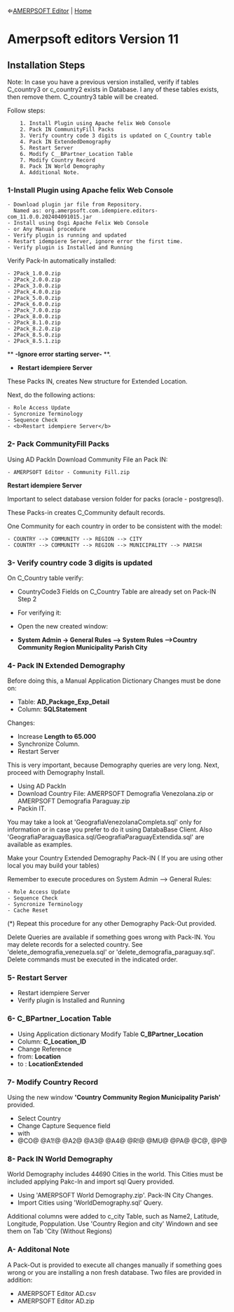 &lArr;[AMERPSOFT Editor](../README.md) | [Home](../README.md)
# <b>Amerpsoft editors Version 11 </b>

## <b>Installation Steps</b>

Note:
In case you have a previous version installed, verify if tables C_country3 or c_country2 exists in Database. I any of these tables exists, then remove them. C_country3 table will be created.
 
Follow steps:

```text
    1. Install Plugin using Apache felix Web Console
    2. Pack IN CommunityFill Packs
    3. Verify country code 3 digits is updated on C_Country table
    4. Pack IN ExtendedDemography
    5. Restart Server
    6. Modify C__BPartner_Location Table
    7. Modify Country Record
    8. Pack IN World Demography
    A. Additional Note.
```

### <b>1-Install Plugin using Apache felix Web Console</b>

```text
- Download plugin jar file from Repository. 
  Named as: org.amerpsoft.com.idempiere.editors-com_11.0.0.202404091015.jar
- Install using Osgi Apache Felix Web Console
- or Any Manual procedure
- Verify plugin is running and updated
- Restart idempiere Server, ignore error the first time.
- Verify plugin is Installed and Running
```

Verify Pack-In automatically installed:

```text
- 2Pack_1.0.0.zip
- 2Pack_2.0.0.zip
- 2Pack_3.0.0.zip
- 2Pack_4.0.0.zip
- 2Pack_5.0.0.zip
- 2Pack_6.0.0.zip
- 2Pack_7.0.0.zip
- 2Pack_8.0.0.zip
- 2Pack_8.1.0.zip
- 2Pack_8.2.0.zip
- 2Pack_8.5.0.zip
- 2Pack_8.5.1.zip
```

** **-Ignore error starting server-**  **.
- <b>Restart idempiere Server</b>

These Packs IN, creates New structure for Extended Location.
								 
Next, do the following actions:

```text
- Role Access Update
- Syncronize Terminology
- Sequence Check
- <b>Restart idempiere Server</b>
```

### <b>2- Pack CommunityFill Packs</b>

 Using AD PackIn
 Download Community File an Pack IN:  
 
```text
- AMERPSOFT Editor - Community Fill.zip
```

<b>Restart idempiere Server</b>


Important to select database version folder for packs (oracle - postgresql).

These Packs-in creates C_Community default records. 

One Community for each country in order to be consistent with the model:

```text
- COUNTRY --> COMMUNITY --> REGION --> CITY  
- COUNTRY --> COMMUNITY --> REGION --> MUNICIPALITY --> PARISH
```

### <b>3- Verify country code 3 digits is updated </b>

On C_Country table verify:

- CountryCode3 Fields on C_Country Table are already set on Pack-IN Step 2
- For verifying it: 
- Open the new created window:

- <b>System Admin -> General Rules --> System Rules -->Country Community Region Municipality Parish City</b>
    
### <b>4- Pack IN Extended Demography</b>

Before doing this, a Manual Application Dictionary Changes must be done on:
- Table: <b>AD_Package_Exp_Detail</b>
- Column: <b>SQLStatement</b>

Changes:

- Increase <b>Length to 65.000</b>
- Synchronize Column.
- Restart Server

This is very important, because Demography queries are very long. Next, proceed with Demography Install.

- Using AD PackIn
- Download Country File:  AMERPSOFT Demografia Venezolana.zip or AMERPSOFT Demografia Paraguay.zip 
- Packin IT.

You may take a look at 'GeografiaVenezolanaCompleta.sql' only for information or in case you prefer to do it using DatabaBase Client.
Also 'GeografiaParaguayBasica.sql/GeografiaParaguayExtendida.sql' are available as examples.

Make your Country Extended Demography Pack-IN
( If you are using other local you may build your tables)

Remember to execute procedures on System Admin --> General Rules: 

    - Role Access Update
    - Sequence Check 
    - Syncronize Terminology
    - Cache Reset

(*) Repeat this procedure for any other Demography Pack-Out provided.

Delete Queries are available if something goes wrong with Pack-IN. You may delete records for a selected country.
See 'delete_demografia_venezuela.sql' or 'delete_demografia_paraguay.sql'. Delete commands must be executed in the indicated order.
 
### <b>5- Restart Server</b>
- Restart idempiere Server 
- Verify plugin is Installed and Running

### <b>6- C_BPartner_Location Table</b>
- Using Application dictionary Modify Table <b>C_BPartner_Location</b>
- Column: <b>C_Location_ID</b>
- Change Reference 
- from: <b>Location</b> 
- to  : <b>LocationExtended</b>

### <b>7- Modify Country Record</b>

Using the new window <b>'Country Community Region Municipality Parish'</b> provided.

- Select Country
- Change Capture Sequence field
-    with
- @CO@ @A1!@ @A2@ @A3@ @A4@  @R!@ @MU@ @PA@ @C@, @P@ 

### <b>8- Pack IN World Demography</b>

World Demography includes 44690 Cities in the world.
This Cities must be included applying Pakc-In and import sql Query provided.
- Using 'AMERPSOFT World Demography.zip'. Pack-IN City Changes.
- Import Cities using 'WorldDemography.sql' Query.

Additional columns were added to c_city Table, such as Name2, Latitude, Longitude, Poppulation.
Use 'Country Region and city' Windown and see them on Tab 'City (Without Regions)


### <b>A- Additonal Note</b>

A Pack-Out is provided to execute all changes manually if something goes wrong or you are installing a non fresh database.
Two files are provided in addition:
- AMERPSOFT Editor AD.csv
- AMERPSOFT Editor AD.zip

